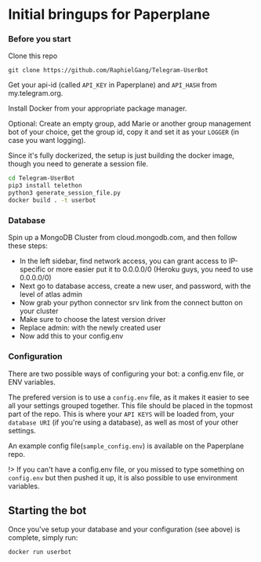 # Initial bringups for Paperplane

### Before you start

Clone this repo

    git clone https://github.com/RaphielGang/Telegram-UserBot

Get your api-id (called `API_KEY` in Paperplane) and `API_HASH` from my.telegram.org.

Install Docker from your appropriate package manager.

Optional: Create an empty group, add Marie or another group management bot of your choice, get the group id, copy it and set it as your `LOGGER` (in case you want logging).

Since it's fully dockerized, the setup is just building the docker image, though you need to generate a session file.

```sh
cd Telegram-UserBot
pip3 install telethon
python3 generate_session_file.py
docker build . -t userbot
```

### Database

Spin up a MongoDB Cluster from cloud.mongodb.com, and then follow these steps:

- In the left sidebar, find network access, you can grant access to IP-specific or more easier put it to 0.0.0.0/0
  (Heroku guys, you need to use 0.0.0.0/0)
- Next go to database access, create a new user, and password, with the level of atlas admin
- Now grab your python connector srv link from the connect button on your cluster
- Make sure to choose the latest version driver
- Replace admin:<password> with the newly created user
- Now add this to your config.env

### Configuration

There are two possible ways of configuring your bot: a config.env file, or ENV variables.

The prefered version is to use a `config.env` file, as it makes it easier to see all your settings grouped together.
This file should be placed in the topmost part of the repo.
This is where your `API KEYS` will be loaded from, your `database URI` (if you're using a database), as well as most of your other settings.

An example config file(`sample_config.env`) is available on the Paperplane repo.

!> If you can't have a config.env file, or you missed to type something on `config.env` but then pushed it up, it is also possible to use environment variables.


## Starting the bot

Once you've setup your database and your configuration (see above) is complete, simply run:

```sh
docker run userbot
```
